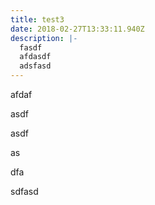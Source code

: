 ```yaml
---
title: test3
date: 2018-02-27T13:33:11.940Z
description: |-
  fasdf
  afdasdf
  adsfasd
---
```



afdaf

asdf

asdf

as

dfa

sdfasd
